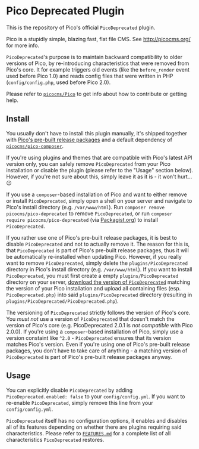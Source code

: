 Pico Deprecated Plugin
======================

This is the repository of Pico's official `PicoDeprecated` plugin.

Pico is a stupidly simple, blazing fast, flat file CMS. See http://picocms.org/ for more info.

`PicoDeprecated`'s purpose is to maintain backward compatibility to older versions of Pico, by re-introducing characteristics that were removed from Pico's core. It for example triggers old events (like the `before_render` event used before Pico 1.0) and reads config files that were written in PHP (`config/config.php`, used before Pico 2.0).

Please refer to [`picocms/Pico`](https://github.com/picocms/Pico) to get info about how to contribute or getting help.

Install
-------

You usually don't have to install this plugin manually, it's shipped together with [Pico's pre-built release packages](https://github.com/picocms/Pico/releases/latest) and a default dependency of [`picocms/pico-composer`](https://github.com/picocms/pico-composer).

If you're using plugins and themes that are compatible with Pico's latest API version only, you can safely remove `PicoDeprecated` from your Pico installation or disable the plugin (please refer to the "Usage" section below). However, if you're not sure about this, simply leave it as it is - it won't hurt... :wink:

If you use a `composer`-based installation of Pico and want to either remove or install `PicoDeprecated`, simply open a shell on your server and navigate to Pico's install directory (e.g. `/var/www/html`). Run `composer remove picocms/pico-deprecated` to remove `PicoDeprecated`, or run `composer require picocms/pico-deprecated` (via [Packagist.org](https://packagist.org/packages/picocms/pico-deprecated)) to install `PicoDeprecated`.

If you rather use one of Pico's pre-built release packages, it is best to disable `PicoDeprecated` and not to actually remove it. The reason for this is, that `PicoDeprecated` is part of Pico's pre-built release packages, thus it will be automatically re-installed when updating Pico. However, if you really want to remove `PicoDeprecated`, simply delete the `plugins/PicoDeprecated` directory in Pico's install directory (e.g. `/var/www/html`). If you want to install `PicoDeprecated`, you must first create a empty `plugins/PicoDeprecated` directory on your server, [download the version of `PicoDeprecated`](https://github.com/picocms/pico-deprecated/releases) matching the version of your Pico installation and upload all containing files (esp. `PicoDeprecated.php`) into said `plugins/PicoDeprecated` directory (resulting in `plugins/PicoDeprecated/PicoDeprecated.php`).

The versioning of `PicoDeprecated` strictly follows the version of Pico's core. You *must not* use a version of `PicoDeprecated` that doesn't match the version of Pico's core (e.g. PicoDeprecated 2.0.1 is *not compatible* with Pico 2.0.0). If you're using a `composer`-based installation of Pico, simply use a version constaint like `^2.0` - `PicoDeprecated` ensures that its version matches Pico's version. Even if you're using one of Pico's pre-built release packages, you don't have to take care of anything - a matching version of `PicoDeprecated` is part of Pico's pre-built release packages anyway.

Usage
-----

You can explicitly disable `PicoDeprecated` by adding `PicoDeprecated.enabled: false` to your `config/config.yml`. If you want to re-enable `PicoDeprecated`, simply remove this line from your `config/config.yml`.

`PicoDeprecated` itself has no configuration options, it enables and disables all of its features depending on whether there are plugins requiring said characteristics. Please refer to [`FEATURES.md`](FEATURES.md) for a complete list of all characteristics `PicoDeprecated` restores.

